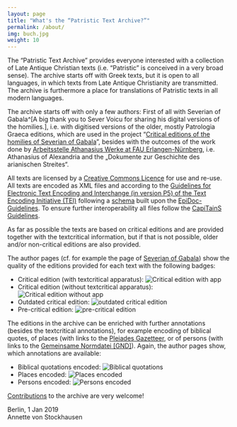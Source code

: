 ```yaml
---
layout: page
title: "What's the “Patristic Text Archive?”"
permalink: /about/
img: buch.jpg
weight: 10
---
```


The “Patristic Text Archive” provides everyone interested with a collection of Late Antique Christian texts (i.e. “Patristic” is conceived in a very broad sense).  The archive starts off with Greek texts, but it is open to all languages, in which texts from Late Antique Christianity are transmitted. The archive is furthermore a place for translations of Patristic texts in all modern languages.

The archive starts off with only a few authors: First of all with Severian of Gabala^[A big thank you to Sever Voicu for sharing his digital versions of the homilies.], i.e. with digitised versions of the older, mostly Patrologia Graeca editions, which are used in the project “[Critical editions of the homilies of Severian of Gabala](https://bibelexegese.bbaw.de/forschung-aktuell/editionen-in-arbeit/#c53)”, besides with the outcomes of the work done by [Arbeitsstelle Athanasius Werke at FAU Erlangen-Nürnberg](http://www.athanasius.theologie.uni-erlangen.de/), i.e. Athanasius of Alexandria and the „Dokumente zur Geschichte des arianischen Streites“. 

All texts are licensed by a [Creative Commons Licence](https://creativecommons.org/) for use and re-use. All texts are encoded as XML files and according to the [Guidelines for Electronic Text Encoding and Interchange (in version P5) of the Text Encoding Initiative (TEI)](http://www.tei-c.org/) following a [schema](/pages/encoding) built upon the [EpiDoc-Guidelines](http://www.stoa.org/epidoc/gl/latest/). To ensure further interoperability all files follow the [CapiTainS Guidelines](http://capitains.org).

As far as possible the texts are based on critical editions and are provided together with the textcritical information, but if that is not possible, older and/or non-critical editions are also provided.

The author pages (cf. for example the page of [Severian of Gabala](/posts/pta0001)) show the quality of the editions provided for each text with the following badges: 

- Critical edition (with textcritical apparatus): ![Critical edition with app](/images/edition-critical%20(with%20app)-brightgreen.svg)
- Critical edition (without textcritical apparatus): ![Critical edition without app](/images/edition-critical%20(no%20app)-orange.svg)
- Outdated critical edition: ![outdated critical edition](/images/edition-outdated--critical%20(with%20app)-orange.svg)
- Pre-critical edition: ![pre-critical edition](/images/edition-pre-critical-red.svg)

The editions in the archive can be enriched with further annotations (besides the textcritical annotations), for example encoding of biblical quotes, of places (with links to the [Pleiades Gazetteer](https://pleiades.stoa.org/), or of persons (with links to the [Gemeinsame Normdatei [GND]](https://lobid.org/gnd)). Again, the author pages show, which annotations are available:

- Biblical quotations encoded: ![Biblical quotations](/images/encoded-biblical%20quotes-090A3B.svg)
- Places encoded: ![Places encoded](/images/encoded-places-333577.svg)
- Persons encoded: ![Persons encoded](/images/encoded-persons-555794.svg)


[Contributions](../contributing) to the archive are very welcome!

Berlin, 1 Jan 2019  
Annette von Stockhausen

